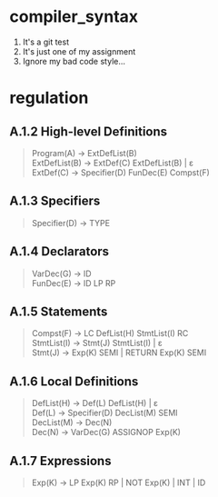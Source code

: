 # compiler_syntax
1. It's a git test
2. It's just one of my assignment
3. Ignore my bad code style...

# regulation
## A.1.2 High-level Definitions 
>Program(A) → ExtDefList(B)<br>
ExtDefList(B) → ExtDef(C) ExtDefList(B) | ɛ<br>
ExtDef(C) → Specifier(D) FunDec(E) Compst(F)

## A.1.3 Specifiers 
>Specifier(D) → TYPE

## A.1.4 Declarators 
>VarDec(G) → ID<br>
FunDec(E) → ID LP RP

## A.1.5 Statements 
>Compst(F) → LC DefList(H) StmtList(I) RC<br>
StmtList(I) → Stmt(J) StmtList(I) | ɛ<br>
Stmt(J) → Exp(K) SEMI | RETURN Exp(K) SEMI 

## A.1.6 Local Definitions 
>DefList(H) → Def(L) DefList(H) | ɛ<br>
Def(L) → Specifier(D) DecList(M) SEMI<br>
DecList(M) → Dec(N)<br>
Dec(N) → VarDec(G) ASSIGNOP Exp(K) 

## A.1.7 Expressions 
>Exp(K) → LP Exp(K) RP | NOT Exp(K) | INT | ID
